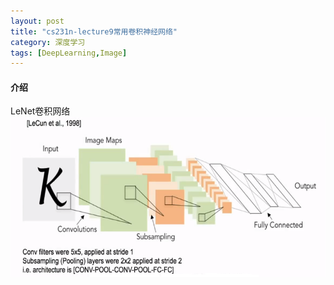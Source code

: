 ```yaml
---
layout: post
title: "cs231n-lecture9常用卷积神经网络"
category: 深度学习
tags: [DeepLearning,Image]
---
```


#### 介绍

LeNet卷积网络
<img src="https://raw.githubusercontent.com/wangjiangyong/wangjiangyong.github.io/master/assets/images/lenet.png" width="612" height="256" />
